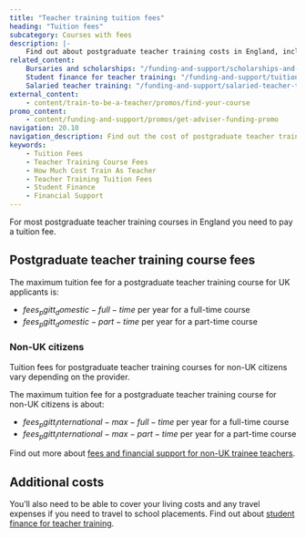 ```yaml
---
title: "Teacher training tuition fees"
heading: "Tuition fees"
subcategory: Courses with fees
description: |-
    Find out about postgraduate teacher training costs in England, including the amount you'll pay for courses with tuition fees.
related_content:
    Bursaries and scholarships: "/funding-and-support/scholarships-and-bursaries"
    Student finance for teacher training: "/funding-and-support/tuition-fee-and-maintenance-loans"
    Salaried teacher training: "/funding-and-support/salaried-teacher-training"
external_content:
    - content/train-to-be-a-teacher/promos/find-your-course
promo_content:
    - content/funding-and-support/promos/get-adviser-funding-promo
navigation: 20.10
navigation_description: Find out the cost of postgraduate teacher training courses with tuition fees.
keywords:
    - Tuition Fees
    - Teacher Training Course Fees
    - How Much Cost Train As Teacher
    - Teacher Training Tuition Fees
    - Student Finance
    - Financial Support
---
```

For most postgraduate teacher training courses in England you need to pay a tuition fee.

## Postgraduate teacher training course fees

The maximum tuition fee for a postgraduate teacher training course for UK applicants is:

* $fees_pgitt_domestic-full-time$ per year for a full-time course
* $fees_pgitt_domestic-part-time$ per year for a part-time course

### Non-UK citizens
Tuition fees for postgraduate teacher training courses for non-UK citizens vary depending on the provider.

The maximum tuition fee for a postgraduate teacher training course for non-UK citizens is about:

* $fees_pgitt_international-max-full-time$ per year for a full-time course
* $fees_pgitt_international-max-part-time$ per year for a part-time course

Find out more about [fees and financial support for non-UK trainee teachers](/non-uk-teachers/fees-and-funding-for-non-uk-trainees).

## Additional costs
You’ll also need to be able to cover your living costs and any travel expenses if you need to travel to school placements. Find out about [student finance for teacher training](/funding-and-support/tuition-fee-and-maintenance-loans).